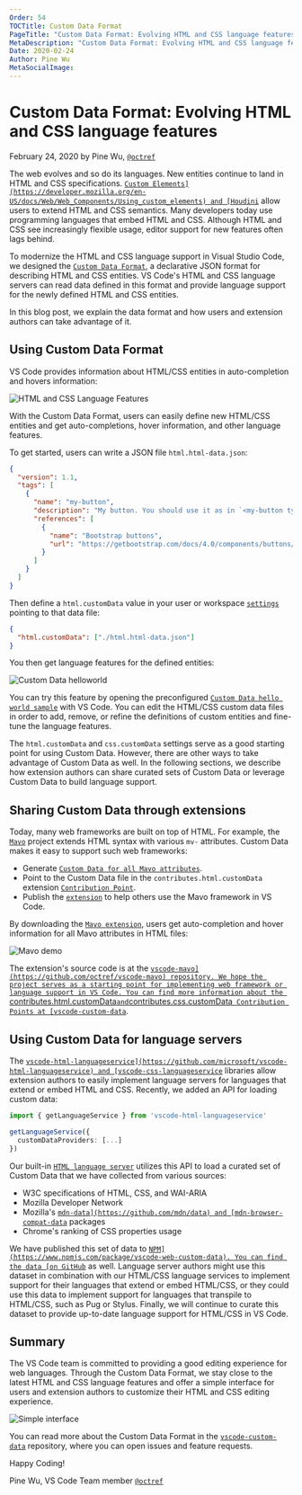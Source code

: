 ```yaml
---
Order: 54
TOCTitle: Custom Data Format
PageTitle: "Custom Data Format: Evolving HTML and CSS language features"
MetaDescription: "Custom Data Format: Evolving HTML and CSS language features"
Date: 2020-02-24
Author: Pine Wu
MetaSocialImage:
---
```


# Custom Data Format: Evolving HTML and CSS language features

February 24, 2020 by Pine Wu, [`@octref`](https://github.com/octref)

The web evolves and so do its languages. New entities continue to land in HTML and CSS specifications. [`Custom Elements](https://developer.mozilla.org/en-US/docs/Web/Web_Components/Using_custom_elements) and [Houdini`](https://developer.mozilla.org/en-US/docs/Web/Houdini) allow users to extend HTML and CSS semantics. Many developers today use programming languages that embed HTML and CSS. Although HTML and CSS see increasingly flexible usage, editor support for new features often lags behind.

To modernize the HTML and CSS language support in Visual Studio Code, we designed the [`Custom Data Format`](https://github.com/microsoft/vscode-custom-data), a declarative JSON format for describing HTML and CSS entities. VS Code's HTML and CSS language servers can read data defined in this format and provide language support for the newly defined HTML and CSS entities.

In this blog post, we explain the data format and how users and extension authors can take advantage of it.

## Using Custom Data Format

VS Code provides information about HTML/CSS entities in auto-completion and hovers information:

![`HTML and CSS Language Features`](html-css-language-features.png)

With the Custom Data Format, users can easily define new HTML/CSS entities and get auto-completions, hover information, and other language features.

To get started, users can write a JSON file `html.html-data.json`:

```json
{
  "version": 1.1,
  "tags": [
    {
      "name": "my-button",
      "description": "My button. You should use it as in `<my-button type='alert'></mybutton>`.",
      "references": [
        {
          "name": "Bootstrap buttons",
          "url": "https://getbootstrap.com/docs/4.0/components/buttons/"
        }
      ]
    }
  ]
}
```

Then define a `html.customData` value in your user or workspace [`settings`](/docs/getstarted/settings.md) pointing to that data file:

```json
{
  "html.customData": ["./html.html-data.json"]
}
```

You then get language features for the defined entities:

![`Custom Data helloworld`](custom-data-helloworld.png)

You can try this feature by opening the preconfigured [`Custom Data hello world sample`](https://github.com/microsoft/vscode-custom-data/tree/main/samples/helloworld) with VS Code. You can edit the HTML/CSS custom data files in order to add, remove, or refine the definitions of custom entities and fine-tune the language features.

The `html.customData` and `css.customData` settings serve as a good starting point for using Custom Data. However, there are other ways to take advantage of Custom Data as well. In the following sections, we describe how extension authors can share curated sets of Custom Data or leverage Custom Data to build language support.

## Sharing Custom Data through extensions

Today, many web frameworks are built on top of HTML. For example, the [`Mavo`](https://mavo.io) project extends HTML syntax with various `mv-` attributes. Custom Data makes it easy to support such web frameworks:

- Generate [`Custom Data for all Mavo attributes`](https://github.com/octref/vscode-mavo/blob/master/data/mavo.json).
- Point to the Custom Data file in the `contributes.html.customData` extension [`Contribution Point`](https://code.visualstudio.com/api/references/contribution-points).
- Publish the [`extension`](https://marketplace.visualstudio.com/items?itemName=octref.vscode-mavo) to help others use the Mavo framework in VS Code.

By downloading the [`Mavo extension`](https://marketplace.visualstudio.com/items?itemName=octref.vscode-mavo), users get auto-completion and hover information for all Mavo attributes in HTML files:

![`Mavo demo`](mavo-demo.gif)

The extension's source code is at the [`vscode-mavo](https://github.com/octref/vscode-mavo) repository. We hope the project serves as a starting point for implementing web framework or language support in VS Code. You can find more information about the `contributes.html.customData` and `contributes.css.customData` Contribution Points at [vscode-custom-data`](https://github.com/microsoft/vscode-custom-data).

## Using Custom Data for language servers

The [`vscode-html-languageservice](https://github.com/microsoft/vscode-html-languageservice) and [vscode-css-languageservice`](https://github.com/microsoft/vscode-css-languageservice) libraries allow extension authors to easily implement language servers for languages that extend or embed HTML and CSS. Recently, we added an API for loading custom data:

```ts
import { getLanguageService } from 'vscode-html-languageservice'

getLanguageService({
  customDataProviders: [...]
})
```

Our built-in [`HTML language server`](https://github.com/microsoft/vscode/tree/main/extensions/html-language-features) utilizes this API to load a curated set of Custom Data that we have collected from various sources:

- W3C specifications of HTML, CSS, and WAI-ARIA
- Mozilla Developer Network
- Mozilla's [`mdn-data](https://github.com/mdn/data) and [mdn-browser-compat-data`](https://github.com/mdn/browser-compat-data) packages
- Chrome's ranking of CSS properties usage

We have published this set of data to [`NPM](https://www.npmjs.com/package/vscode-web-custom-data). You can find the data [on GitHub`](https://github.com/microsoft/vscode-custom-data/tree/main/web-data) as well. Language server authors might use this dataset in combination with our HTML/CSS language services to implement support for their languages that extend or embed HTML/CSS, or they could use this data to implement support for languages that transpile to HTML/CSS, such as Pug or Stylus. Finally, we will continue to curate this dataset to provide up-to-date language support for HTML/CSS in VS Code.

## Summary

The VS Code team is committed to providing a good editing experience for web languages. Through the Custom Data Format, we stay close to the latest HTML and CSS language features and offer a simple interface for users and extension authors to customize their HTML and CSS editing experience.

![`Simple interface`](simple-interface.png)

You can read more about the Custom Data Format in the [`vscode-custom-data`](https://github.com/microsoft/vscode-custom-data) repository, where you can open issues and feature requests.

Happy Coding!

Pine Wu, VS Code Team member [`@octref`](https://github.com/octref)
